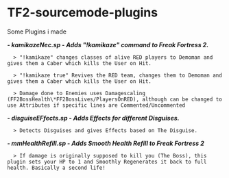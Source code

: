 # TF2-sourcemode-plugins
Some Plugins i made

***- kamikazeNec.sp - Adds "!kamikaze" command to Freak Fortress 2.*** 

      > "!kamikaze" changes classes of alive RED players to Demoman and gives them a Caber which kills the User on Hit. 
   
      > "!kamikaze true" Revives the RED team, changes them to Demoman and gives them a Caber which kills the User on Hit.
   
      > Damage done to Enemies uses Damagescaling (FF2BossHealth\*FF2BossLives/PlayersOnRED), although can be changed to use Attributes if specific lines are Commented/Uncommented

***- disguiseEFfects.sp - Adds Effects for different Disguises.***

      > Detects Disguises and gives Effects based on The Disguise.
      
***- mmHealthRefill.sp  - Adds Smooth Health Refill to Freak Fortress 2***
      
      > If damage is originally supposed to kill you (The Boss), this plugin sets your HP to 1 and Smoothly Regenerates it back to full health. Basically a second life!
